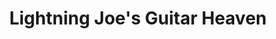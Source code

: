 ---
title: "Lightning Joe's Guitar Heaven"
url: /arroyo-grande/lightning-joes-guitar-heaven/
shop: Musik
---